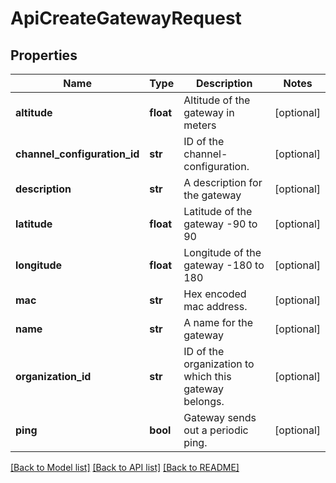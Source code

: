 # ApiCreateGatewayRequest

## Properties
Name | Type | Description | Notes
------------ | ------------- | ------------- | -------------
**altitude** | **float** | Altitude of the gateway in meters | [optional] 
**channel_configuration_id** | **str** | ID of the channel-configuration. | [optional] 
**description** | **str** | A description for the gateway | [optional] 
**latitude** | **float** | Latitude of the gateway -90 to 90 | [optional] 
**longitude** | **float** | Longitude of the gateway -180 to 180 | [optional] 
**mac** | **str** | Hex encoded mac address. | [optional] 
**name** | **str** | A name for the gateway | [optional] 
**organization_id** | **str** | ID of the organization to which this gateway belongs. | [optional] 
**ping** | **bool** | Gateway sends out a periodic ping. | [optional] 

[[Back to Model list]](../README.md#documentation-for-models) [[Back to API list]](../README.md#documentation-for-api-endpoints) [[Back to README]](../README.md)



